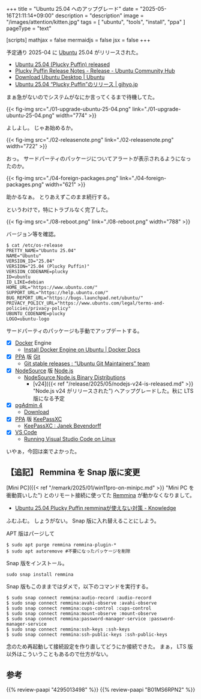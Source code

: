 +++
title = "Ubuntu 25.04 へのアップグレード"
date =  "2025-05-16T21:11:14+09:00"
description = "description"
image = "/images/attention/kitten.jpg"
tags = [ "ubuntu", "tools", "install", "ppa" ]
pageType = "text"

[scripts]
  mathjax = false
  mermaidjs = false
  jsx = false
+++

予定通り 2025-04 に [Ubuntu] 25.04 がリリースされた。

- [Ubuntu 25.04 (Plucky Puffin) released](https://lists.ubuntu.com/archives/ubuntu-announce/2025-April/000311.html)
- [Plucky Puffin Release Notes - Release - Ubuntu Community Hub](https://discourse.ubuntu.com/t/plucky-puffin-release-notes/48687)
- [Download Ubuntu Desktop | Ubuntu](https://ubuntu.com/download/desktop)
- [Ubuntu 25.04 “Plucky Puffin”のリリース | gihyo.jp](https://gihyo.jp/admin/clip/01/ubuntu-topics/202504/18)

まぁ急がないのでシステムがなにか言ってくるまで待機してた。

{{< fig-img src="./01-upgrade-ubuntu-25-04.png" link="./01-upgrade-ubuntu-25-04.png" width="774" >}}

よしよし。
じゃあ始めるか。

{{< fig-img src="./02-releasenote.png" link="./02-releasenote.png" width="722" >}}

おっ。
サードパーティのパッケージについてアラートが表示されるようになったのか。

{{< fig-img src="./04-foreign-packages.png" link="./04-foreign-packages.png" width="621" >}}

助かるなぁ。
とりあえずこのまま続行する。

というわけで，特にトラブルなく完了した。

{{< fig-img src="./08-reboot.png" link="./08-reboot.png" width="788" >}}

バージョン等を確認。

```text
$ cat /etc/os-release
PRETTY_NAME="Ubuntu 25.04"
NAME="Ubuntu"
VERSION_ID="25.04"
VERSION="25.04 (Plucky Puffin)"
VERSION_CODENAME=plucky
ID=ubuntu
ID_LIKE=debian
HOME_URL="https://www.ubuntu.com/"
SUPPORT_URL="https://help.ubuntu.com/"
BUG_REPORT_URL="https://bugs.launchpad.net/ubuntu/"
PRIVACY_POLICY_URL="https://www.ubuntu.com/legal/terms-and-policies/privacy-policy"
UBUNTU_CODENAME=plucky
LOGO=ubuntu-logo
```

サードパーティのパッケージも手動でアップデートする。

- [x] [Docker] Engine
  - [Install Docker Engine on Ubuntu | Docker Docs](https://docs.docker.com/engine/install/ubuntu/)
- [x] [PPA] 版 [Git]
  - [Git stable releases : “Ubuntu Git Maintainers” team](https://launchpad.net/~git-core/+archive/ubuntu/ppa)
- [x] [NodeSource] 版 [Node.js]
  - [NodeSource Node.js Binary Distributions](https://github.com/nodesource/distributions/blob/master/README.md)
    - [v24]({{< ref "/release/2025/05/nodejs-v24-is-released.md" >}} "Node.js v24 がリリースされた") へアップグレードした。秋に LTS 版になる予定
- [x] [pgAdmin 4]
  - [Download](https://www.pgadmin.org/download/pgadmin-4-apt/)
- [x] [PPA] 版 [KeePassXC]
  - [KeePassXC : Janek Bevendorff](https://launchpad.net/~phoerious/+archive/ubuntu/keepassxc)
- [x] [VS Code]
  - [Running Visual Studio Code on Linux](https://code.visualstudio.com/docs/setup/linux)

いやぁ，今回は楽でよかった。

## 【追記】 Remmina を Snap 版に変更

[Mini PC]({{< ref "/remark/2025/01/win11pro-on-minipc.md" >}} "Mini PC を衝動買いした") とのリモート接続に使ってた [Remmina] が動かなくなりまして。

- [Ubuntu 25.04 Plucky Puffin remminaが使えない対策 - Knowledge](https://knowledge.f5.si/open.knowledge/view/159)

ふむふむ。
しょうがない。
Snap 版に入れ替えることにしよう。

APT 版はパージして

```text
$ sudo apt purge remmina remmina-plugin-*
$ sudo apt autoremove #不要になったパッケージを削除

```

Snap 版をインストール。

```text
sudo snap install remmina
```

Snap 版もこのままではダメで，以下のコマンドを実行する。

```text
$ sudo snap connect remmina:audio-record :audio-record
$ sudo snap connect remmina:avahi-observe :avahi-observe
$ sudo snap connect remmina:cups-control :cups-control
$ sudo snap connect remmina:mount-observe :mount-observe
$ sudo snap connect remmina:password-manager-service :password-manager-service
$ sudo snap connect remmina:ssh-keys :ssh-keys
$ sudo snap connect remmina:ssh-public-keys :ssh-public-keys
```

念のため再起動して接続設定を作り直してどうにか接続できた。
まぁ， LTS 版以外はこういうこともあるので仕方がない。

[Ubuntu]: https://www.ubuntu.com/ "The leading operating system for PCs, IoT devices, servers and the cloud | Ubuntu"
[PPA]: https://launchpad.net/ubuntu/+ppas "Personal Package Archives : Ubuntu"
[GnuPG]: https://gnupg.org/ "The GNU Privacy Guard"
[OpenSSH]: https://www.openssh.com/
[OpenSSL]: https://www.openssl.org/
[Git]: https://git-scm.com/
[KeePassXC]: https://keepassxc.org/ "KeePassXC Password Manager"
[NodeSource]: https://github.com/nodesource
[Node.js]: https://nodejs.org/
[Docker]: https://www.docker.com/ "Empowering App Development for Developers | Docker"
[pgAdmin 4]: https://www.pgadmin.org/ "pgAdmin - PostgreSQL Tools"
[VS Code]: https://code.visualstudio.com/ "Visual Studio Code - Code Editing. Redefined"
[Fcitx 5]: https://fcitx-im.org/wiki/Fcitx_5
[Remmina]: https://www.remmina.org/ "Remmina remote desktop client - Remmina"

## 参考

{{% review-paapi "4295013498" %}} <!-- Linuxシステムの仕組み -->
{{% review-paapi "B01MS6RPN2" %}} <!-- シリコンパワー USBメモリ 8GB USB3.1 -->

